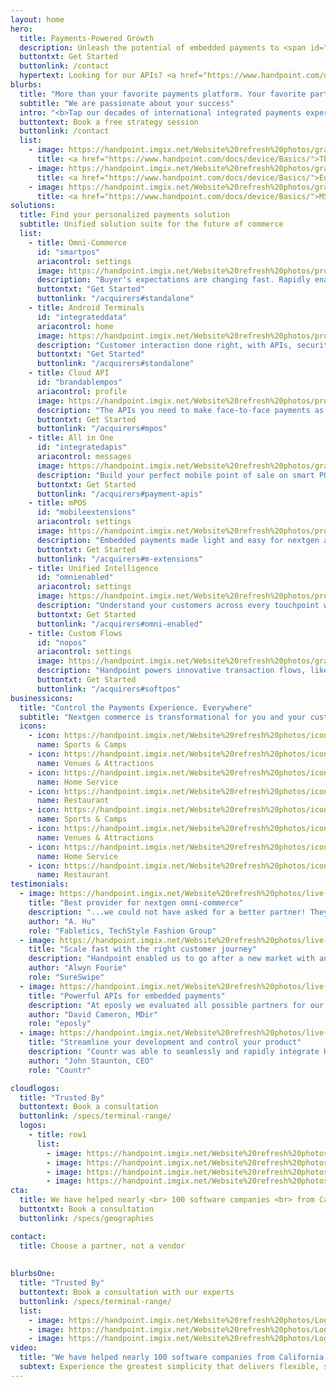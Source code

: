 ```yaml
---
layout: home
hero:
  title: Payments-Powered Growth
  description: Unleash the potential of embedded payments to <span id="js-rotating" class="hero-box-specialtxt"> outpace your competition, convert payments volume to MRR, deliver a world-class payments journey, transform your business</span>
  buttontxt: Get Started
  buttonlink: /contact
  hypertext: Looking for our APIs? <a href="https://www.handpoint.com/docs/device/Basics/">Click here </a>  
blurbs: 
  title: "More than your favorite payments platform. Your favorite partner."
  subtitle: "We are passionate about your success"
  intro: "<b>Tap our decades of international integrated payments experience to transform your business</b>"
  buttontext: Book a free strategy session
  buttonlink: /contact
  list: 
    - image: https://handpoint.imgix.net/Website%20refresh%20photos/graphics/Manifesto.png?w=400
      title: <a href="https://www.handpoint.com/docs/device/Basics/">There are 34,000 SaaS companies. <br> You need the right <b> payments strategy </b> <br> to outpace the competition </a>
    - image: https://handpoint.imgix.net/Website%20refresh%20photos/graphics/Europe_ripe.png?w=400
      title: <a href="https://www.handpoint.com/docs/device/Basics/">Europe is ripe for (r)evolution <br> <b> in SaaS-delivered payments </b> </a>
    - image: https://handpoint.imgix.net/Website%20refresh%20photos/graphics/100b_oppty.png?w=400
      title: <a href="https://www.handpoint.com/docs/device/Basics/">MSPs are not ready <br> to help software companies <br> <b> capture the $100B+ opportunity </b> <br> of embedded payments </a>
solutions: 
  title: Find your personalized payments solution
  subtitle: Unified solution suite for the future of commerce
  list: 
    - title: Omni-Commerce
      id: "smartpos"
      ariacontrol: settings
      image: https://handpoint.imgix.net/Website%20refresh%20photos/product-images/HandpointSmartPOS-0621.png
      description: "Buyer's expectations are changing fast. Rapidly enable what's next: onsite, online, unified."
      buttontxt: "Get Started"
      buttonlink: "/acquirers#standalone"
    - title: Android Terminals
      id: "integrateddata"
      ariacontrol: home
      image: https://handpoint.imgix.net/Website%20refresh%20photos/product-images/smartpos_cloud_vertical.png
      description: "Customer interaction done right, with APIs, security, and deployment tools for you to scale with confidence. Handpoint makes smart POS smarter business."
      buttontxt: "Get Started"
      buttonlink: "/acquirers#standalone"
    - title: Cloud API
      id: "brandablempos"
      ariacontrol: profile
      image: https://handpoint.imgix.net/Website%20refresh%20photos/product-images/mPOS_with_HiLite.png?w=200&h=206
      description: "The APIs you need to make face-to-face payments as seamless as your software."
      buttontxt: Get Started
      buttonlink: "/acquirers#mpos"
    - title: All in One
      id: "integratedapis"
      ariacontrol: messages
      image: https://handpoint.imgix.net/Website%20refresh%20photos/graphics/Easy_Integration.png
      description: "Build your perfect mobile point of sale on smart POS terminals with our seamless libraries and PCI-P2PE security."
      buttontxt: Get Started
      buttonlink: "/acquirers#payment-apis"
    - title: mPOS
      id: "mobileextensions"
      ariacontrol: settings
      image: https://handpoint.imgix.net/Website%20refresh%20photos/product-images/HiPro_and_Sled.png
      description: "Embedded payments made light and easy for nextgen app developers."
      buttontxt: Get Started
      buttonlink: "/acquirers#m-extensions"
    - title: Unified Intelligence
      id: "omnienabled"
      ariacontrol: settings
      image: https://handpoint.imgix.net/Website%20refresh%20photos/product-images/OmniEnabled_HiLite.png
      description: "Understand your customers across every touchpoint with flexible, omni token schemes."
      buttontxt: Get Started
      buttonlink: "/acquirers#omni-enabled"
    - title: Custom Flows
      id: "nopos"
      ariacontrol: settings
      image: https://handpoint.imgix.net/Website%20refresh%20photos/graphics/softpos.png
      description: "Handpoint powers innovative transaction flows, like multi-MID, instant-gratification loyalty, BIN lookups, and more."
      buttontxt: Get Started
      buttonlink: "/acquirers#softpos"
businessicons:
  title: "Control the Payments Experience. Everywhere"
  subtitle: "Nextgen commerce is transformational for you and your customers"
  icons: 
    - icon: https://handpoint.imgix.net/Website%20refresh%20photos/icons/slide_ico01.svg
      name: Sports & Camps
    - icon: https://handpoint.imgix.net/Website%20refresh%20photos/icons/slide_ico02.svg
      name: Venues & Attractions
    - icon: https://handpoint.imgix.net/Website%20refresh%20photos/icons/slide_ico03.svg
      name: Home Service
    - icon: https://handpoint.imgix.net/Website%20refresh%20photos/icons/slide_ico04.svg
      name: Restaurant
    - icon: https://handpoint.imgix.net/Website%20refresh%20photos/icons/slide_ico01.svg
      name: Sports & Camps
    - icon: https://handpoint.imgix.net/Website%20refresh%20photos/icons/slide_ico02.svg
      name: Venues & Attractions
    - icon: https://handpoint.imgix.net/Website%20refresh%20photos/icons/slide_ico03.svg
      name: Home Service
    - icon: https://handpoint.imgix.net/Website%20refresh%20photos/icons/slide_ico04.svg
      name: Restaurant
testimonials:
  - image: https://handpoint.imgix.net/Website%20refresh%20photos/live-action/slider_testimonial01.jpg
    title: "Best provider for nextgen omni-commerce"
    description: "...we could not have asked for a better partner! They have continuously collaborated with us to create a completely mobile solution that we’ve been able to successfully deploy to our retail stores and pop up events nationwide. Their product perfectly complements our technology and has allowed us to offer a seamless customer experience to our omnichannel customers. "
    author: "A. Hu"
    role: "Fabletics, TechStyle Fashion Group"
  - image: https://handpoint.imgix.net/Website%20refresh%20photos/live-action/slider_testimonial02.jpg
    title: "Scale fast with the right customer journey"
    description: "Handpoint enabled us to go after a new market with an innovative mobile product and a platform for managing our fast-growing customer base. The Handpoint platform easily enables the merchant deployment and activation process for a seamless customer experience. And Handpoint’s continuous innovation is enabling us to go after new clients in different industries."
    author: "Alwyn Fourie"
    role: "SureSwipe"
  - image: https://handpoint.imgix.net/Website%20refresh%20photos/live-action/slider_testimonial04.jpg
    title: "Powerful APIs for embedded payments"
    description: "At eposly we evaluated all possible partners for our payment terminals integration. We needed a partner that would be there to support us along the way, we found this in Handpoint!"
    author: "David Cameron, MDir"
    role: "eposly"
  - image: https://handpoint.imgix.net/Website%20refresh%20photos/live-action/slider_testimonial05.jpg
    title: "Streamline your development and control your product"
    description: "Countr was able to seamlessly and rapidly integrate Handpoint into its Point of Sale. This integration lets you make sales and accept card payments in one swift process. It's easy, secure and fast."
    author: "John Staunton, CEO"
    role: "Countr"

cloudlogos: 
  title: "Trusted By"
  buttontext: Book a consultation
  buttonlink: /specs/terminal-range/
  logos: 
    - title: row1
      list: 
        - image: https://handpoint.imgix.net/Website%20refresh%20photos/Logos/emerchantpay.png
        - image: https://handpoint.imgix.net/Website%20refresh%20photos/Logos/paysafe.png
        - image: https://handpoint.imgix.net/Website%20refresh%20photos/Logos/m2pay.png
        - image: https://handpoint.imgix.net/Website%20refresh%20photos/Logos/evo.png
cta: 
  title: We have helped nearly <br> 100 software companies <br> from California <br> to South Africa <br> transform with payments
  buttontxt: Book a consultation
  buttonlink: /specs/geographies  

contact: 
  title: Choose a partner, not a vendor
  
  
blurbsOne: 
  title: "Trusted By"
  buttontext: Book a consultation with our experts
  buttonlink: /specs/terminal-range/
  list: 
    - image: https://handpoint.imgix.net/Website%20refresh%20photos/Logos/paysafe.png?
    - image: https://handpoint.imgix.net/Website%20refresh%20photos/Logos/paysafe.png?
    - image: https://handpoint.imgix.net/Website%20refresh%20photos/Logos/paysafe.png?  
video:
  title: "We have helped nearly 100 software companies from California to South Africa transform with payments"  
  subtext: Experience the greatest simplicity that delivers flexible, secure payments.    
---
```


